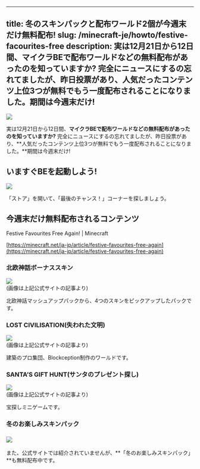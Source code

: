 
---
title: 冬のスキンパックと配布ワールド2個が今週末だけ無料配布!
slug: /minecraft-je/howto/festive-facourites-free
description: 実は12月21日から12日間、マイクラBEで配布ワールドなどの無料配布があったのを知っていますか? 完全にニュースにするの忘れてましたが、昨日投票があり、人気だったコンテンツ上位3つが無料でもう一度配布されることになりました。期間は今週末だけ!
---

![](https://cdn-ak.f.st-hatena.com/images/fotolife/s/sasigume/20210208/20210208101111.png)

実は12月21日から12日間、**マイクラBEで配布ワールドなどの無料配布があったのを知っていますか?** 完全にニュースにするの忘れてましたが、昨日投票があり、**人気だったコンテンツ上位3つが無料でもう一度配布されることになりました。**期間は今週末だけ!

## いますぐBEを起動しよう!

![](https://cdn-ak.f.st-hatena.com/images/fotolife/s/sasigume/20210208/20210208114741.png)

「ストア」を開いて、「最後のチャンス！」コーナーを探しましょう。

## 今週末だけ無料配布されるコンテンツ

Festive Favourites Free Again! | Minecraft

[https://minecraft.net/ja-jp/article/festive-favourites-free-again](https://minecraft.net/ja-jp/article/festive-favourites-free-again)

### 北欧神話ボーナススキン

![](https://cdn-ak.f.st-hatena.com/images/fotolife/s/sasigume/20210208/20210208105401.jpg)  
(画像は上記公式サイトの記事より)

北欧神話マッシュアップパックから、4つのスキンをピックアップしたパックです。

### LOST CIVILISATION(失われた文明)

![](https://cdn-ak.f.st-hatena.com/images/fotolife/s/sasigume/20210208/20210208101556.jpg)  
(画像は上記公式サイトの記事より)

建築のプロ集団、Blockception制作のワールドです。

### SANTA’S GIFT HUNT(サンタのプレゼント探し)

![](https://cdn-ak.f.st-hatena.com/images/fotolife/s/sasigume/20210208/20210208101107.jpg)  
(画像は上記公式サイトの記事より)

宝探しミニゲームです。

### 冬のお楽しみスキンパック

### ![](https://cdn-ak.f.st-hatena.com/images/fotolife/s/sasigume/20210208/20210208114748.png)

また、公式サイトでは紹介されていませんが、**「冬のお楽しみスキンパック」**も無料配布中です。
